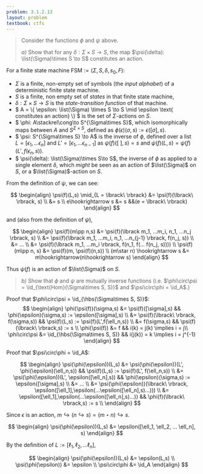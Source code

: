 ```yaml
---
problem: 3.1.2.13
layout: problem
textbook: ctfs
---
```


> Consider the functions $\phi$ and $\psi$ above.
>
> _a)_ Show that for any
> $\delta:\Sigma\times S\to S$, the map $\psi(\delta): \list(\Sigma)\times
> S \to S$ constitutes an action.

For a finite state machine $\text{FSM} := (\Sigma, S, \delta, s_0, F)$:
 - $\Sigma$ is a finite, non-empty set of symbols (the _input alphabet_) of a
   deterministic finite state machine.
 - $S$ is a finite, non empty set of _states_ in that finite state machine,
 - $\delta:\Sigma\times S\to S$ is the _state-transition function_ of that
   machine.
 - $ A = \\{ \epsilon: \list(\Sigma) \times S \to S \mid \epsilon \text{
   constitutes an action} \\} $ is the set of $\Sigma$-actions on $S$.
 - $ \phi: A\stackrel\cong\to S^{\Sigma\times S}$, which isomorphically
   maps between $A$ and $S^{\Sigma\times S}$, defined as $\phi(\epsilon)(\sigma,
   s) := \epsilon(\lbrack\sigma\rbrack, s)$.
 - $ \psi: S^{\Sigma\times S} \to A$ is the inverse of $\phi$, defined over a
   list $L=[\epsilon_1,...\epsilon_n]$ and $L' = [\epsilon_1,...\epsilon_{n-1}]$
   as $\psi(f)(\lbrack\ \rbrack,s) = s$ and $\psi(f)(L,s) = \psi(f)(L',
   f(\epsilon_n, s))$.
 - $ \psi(\delta): \list(\Sigma)\times S\to S$, the inverse of $\phi$ as
   applied to a single element $\delta$, which _might_ be seen as an action of
   $\list(\Sigma)$ on $S$, or a $\list(\Sigma)$-action on $S$.

From the definition of $\psi$, we can see:

$$ 
\begin{align}
\psi(f)(L,s) \mid_{L = \lbrack\ \rbrack} 
&= \psi(f)(\lbrack\ \rbrack, s) \\
&= s \\
e\hookrightarrow s &= s &&(e = \lbrack\ \rbrack)
\end{align}
$$

and (also from the definition of $\psi$),

$$
\begin{align}
\psi(f)(m\pp n,s) 
&= \psi(f)(\lbrack m_1, ...m_i, n_1, ...n_j \rbrack, s) \\
&= \psi(f)(\lbrack m_1, ...m_i, n_1, ...n_{j-1} \rbrack, f(n_j, s)) \\
&= ... \\
&= \psi(f)(\lbrack m_1, ...m_i \rbrack, f(n_1, f(... f(n_j, s)))) \\
\psi(f)(m\pp n, s) &= \psi(f)(m, \psi(f)(n,s)) \\
(m\star n) \hookrightarrow s &= m\hookrightarrow(n\hookrightarrow s)
\end{align}
$$

Thus $\psi(f)$ is an action of $\list(\Sigma)$ on $S$.

> _b)_ Show that $\phi$ and $\psi$ are mutually inverse functions (i.e.
> $\phi\circ\psi = \id_{\text{Hom}(\Sigma\times S, S)}$ and $\psi\circ\phi =
> \id_A$.)

Proof that $\phi\circ\psi = \id_{\hbs(\Sigma\times S, S)}$:
$$
\begin{align}
\phi(\psi(f))(\sigma,s) 
  &= \psi(f)([\sigma],s) 
    && \phi(\epsilon)(\sigma,s) := \epsilon([\sigma],s) \\ 
  &= \psi(f)(\lbrack\ \rbrack, f(\sigma,s))
    && \psi(f)(L,s) := \psi(f)(L',f(\ell_n,s)) \\
  &= f(\sigma,s)
    && \psi(f)(\lbrack\ \rbrack,s) := s \\
\phi(\psi(f))  &= f
    && i(k) = j(k) \implies i = j\\
\phi\circ\psi &= \id_{\hbs(\Sigma\times S, S)}
    && i(j(k)) = k \implies i = j^{-1}
\end{align}
$$

Proof that $\psi\circ\phi = \id_A$:

$$
\begin{align}
\psi(\phi(\epsilon))(L,s) 
  &= \psi(\phi(\epsilon))(L', \phi(\epsilon)(\ell_n,s))
    && \psi(f)(L,s) := \psi(f)(L', f(\ell_n,s)) \\
  &= \psi(\phi(\epsilon))(L', \epsilon([\ell_n],s))
    && \phi(\epsilon)(\sigma,s) := \epsilon([\sigma],s) \\
  &= ... \\
  &= \psi(\phi(\epsilon))(\lbrack\ \rbrack, \epsilon([\ell_1],\epsilon(...\epsilon([\ell_n],s)...))) \\
  &= \epsilon([\ell_1],\epsilon(...\epsilon([\ell_n],s)...)) 
    && \phi(f)(\lbrack\ \rbrack,s) := s \\
\end{align}
$$

Since $\epsilon$ is an action, $m\hookrightarrow(n\hookrightarrow s) = (m\star
n)\hookrightarrow s$.

$$
\begin{align}
\psi(\phi(\epsilon))(L,s)  &= \epsilon([\ell_1, \ell_2, ... \ell_n], s) 
\end{align}
$$

By the definition of $L := [\ell_1, \ell_2,...\ell_n]$,

$$
\begin{align}
\psi(\phi(\epsilon))(L,s) &= \epsilon(L,s) \\
\psi(\phi(\epsilon)) &= \epsilon \\
\psi\circ\phi &= \id_A
\end{align}
$$
